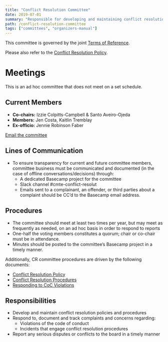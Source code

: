 ```yaml
---
title: "Conflict Resolution Committee"
date: 2019-07-01
summary: "Responsible for developing and maintaining conflict resolution policies and procedures, and responding to all incident reports."
path: /conflict-resolution-committee
tags: ["committees", "organizers-manual"]
---
```


This committee is governed by the joint [Terms of Reference](/manual/joint-terms-of-reference).

Please also refer to the [Conflict Resolution Policy](manual/conflict-resolution-policy/).

# Meetings

This is an ad hoc committee that does not meet on a set schedule.

## Current Members

- **Co-chairs:** Izzie Colpitts-Campbell & Santo Aveiro-Ojeda
- **Members:** Jen Costa, Kaitlin Tremblay
- **Ex-officio:** Jennie Robinson Faber

[Email the committee](mailto:hr@dmg.to)

## Lines of Communication

- To ensure transparency for current and future committee members, committee business must be communicated and documented (in the case of offline conversations/decisions) through:
  - A dedicated Basecamp project for the committee
  - Slack channel #cmte-conflict-resolut
  - Emails sent to a complainant, an offender, or third parties about a complaint should be CC’d to the Basecamp email address.

## Procedures

- The committee should meet at least two times per year, but may meet as frequently as needed, on an ad hoc basis in order to respond to reports
- One-half the voting members constitutes a quorum; chair or co-chair must be in
  attendance.
- Minutes should be posted to the committee’s Basecamp project in a timely manner.

Additionally, CR committee procedures are driven by the following documents:

- [Conflict Resolution Policy](/manual/conflict-resolution-policy/)
- [Conflict Resolution Procedures](/manual/conflict-resolution-procedures/)
- [Responding to CoC Violations](/manual/responding-to-coc-violations)

## Responsibilities

- Develop and maintain conflict resolution policies and procedures
- Respond to, document and track complaints and concerns regarding:
  - Violations of the code of conduct
  - Incidents that engage conflict resolution procedures
- Report any serious disputes or conflicts to the board in a timely manner
